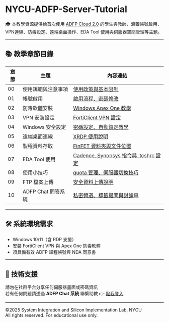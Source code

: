 # NYCU-ADFP-Server-Tutorial

🎓 本教學資源提供給首次使用 [ADFP Cloud 2.0](https://adfp.account.si2.iee.nycu.edu.tw:5001/) 的學生與教師，涵蓋帳號啟用、VPN連線、防毒設定、遠端桌面操作、EDA Tool 使用與伺服器空間管理等主題。

---

## 📚 教學章節目錄

| 章節 | 主題 | 內容連結 |
|------|------|-----------|
| 00 | 使用規範與注意事項 | [使用政策與基本限制](./00_Rules_and_Policy/) |
| 01 | 帳號啟用 | [啟用流程、密碼修改](./01_Account_Activation/) |
| 02 | 防毒軟體安裝 | [Windows Apex One 教學](./02_Antivirus_Setup/) |
| 03 | VPN 安裝設定 | [FortiClient VPN 設定](./03_VPN_Setup/) |
| 04 | Windows 安全設定 | [密碼設定、自動鎖定教學](./04_Windows_Security/) |
| 05 | 遠端桌面連線 | [XRDP 使用說明](./05_Remote_Desktop/) |
| 06 | 製程資料存取 | [FinFET 資料夾與文件位置](./06_Process_Data/) |
| 07 | EDA Tool 使用 | [Cadence, Synopsys 指令與 .tcshrc 設定](./07_EDA_Usage/) |
| 08 | 使用小技巧 | [quota 管理、伺服器切換技巧](./08_Tips_and_Quota/) |
| 09 | FTP 檔案上傳 | [安全資料上傳說明](./09_FTP_Upload/) |
| 10 | ADFP Chat 問答系統 | [私密頻道、標籤提問與討論串](./10_Chat_System/) |

---

## 🛠️ 系統環境需求

- Windows 10/11（含 RDP 支援）
- 安裝 FortiClient VPN 與 Apex One 防毒軟體
- 須具備有效 ADFP 課程帳號與 NDA 同意書

---

## 📩 技術支援

請勿在社群平台分享任何伺服器畫面或密碼資訊  
若有任何問題請透過 **ADFP Chat 系統** 聯繫助教 👉 [點我登入](https://adfp.account.si2.iee.nycu.edu.tw:20001/)

---

©2025 System Integration and Silicon Implementation Lab, NYCU  
All rights reserved. For educational use only.
